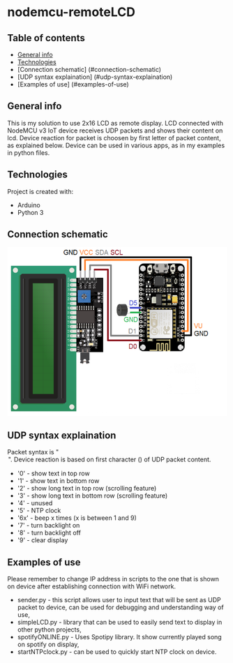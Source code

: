 # nodemcu-remoteLCD

## Table of contents
* [General info](#general-info)
* [Technologies](#technologies)
* [Connection schematic] (#connection-schematic)
* [UDP syntax explaination] (#udp-syntax-explaination)
* [Examples of use] (#examples-of-use)

## General info
This is my solution to use 2x16 LCD as remote display. 
LCD connected with NodeMCU v3 IoT device receives UDP packets and shows their content on lcd. 
Device reaction for packet is choosen by first letter of packet content, as explained below.
Device can be used in various apps, as in my examples in python files.
	
## Technologies
Project is created with:
* Arduino 
* Python 3

## Connection schematic
![schematic](schematic.png)

## UDP syntax explaination
Packet syntax is "<option><text>".
Device reaction is based on first character (<option>) of UDP packet content. 
* '0' - show text in top row
* '1' - show text in bottom row
* '2' - show long text in top row (scrolling feature)
* '3' - show long text in bottom row (scrolling feature)
* '4' - unused
* '5' - NTP clock
* '6x' - beep x times (x is between 1 and 9)
* '7' - turn backlight on
* '8' - turn backlight off
* '9' - clear display

## Examples of use
Please remember to change IP address in scripts to the one that is shown on device after establishing connection with WiFi network.
* sender.py - this script allows user to input text that will be sent as UDP packet to device, can be used for debugging and understanding way of use,
* simpleLCD.py - library that can be used to easily send text to display in other python projects,
* spotifyONLINE.py - Uses Spotipy library. It show currently played song on spotify on display,
* startNTPclock.py - can be used to quickly start NTP clock on device.
